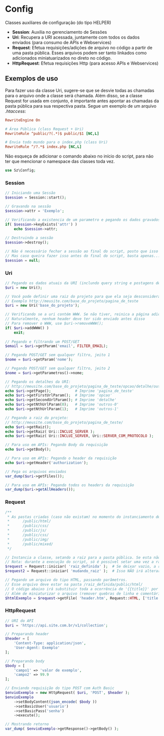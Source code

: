 # Config
Classes auxiliares de configuração (do tipo HELPER)

- **Session**: Auxilia no gerenciamento de Sessões
- **Uri**: Recupera a URI acessada, juntamente com todos os dados enviados (para consumo de APIs e Webservices)
- **Request**: Efetua requisições/adições de arquivo no código a partir de uma pasta pública. Esses arquivos podem ser tanto linkados como adicionados miniatuarizados no direto no código.
- **HttpRequest**: Efetua requisições Http (para acesso APIs e Webservices)

## Exemplos de uso

Para fazer uso da classe Uri, sugere-se que se desvie todas as chamadas para o arquivo onde a classe será chamada. 
Além disso, se a classe Request for usada em conjunto, é importante antes apontar as chamadas da pasta pública para sua respectiva pasta.
Segue um exemplo de um arquivo *.htaccess*:

```ini
RewriteEngine On

# Área Pública (class Request + Uri)
RewriteRule ^public/?(.*)$ public/$1 [NC,L]

# Envia todo mundo para o index.php (class Uri)
RewriteRule ^/?.*$ index.php [NC,L]
```

Não esqueça de adicionar o comando abaixo no início do script, para não ter que mencionar o namespace das classes toda vez.

```php
use Sz\Config;
```

### Session

```php
// Iniciando uma Sessão
$session = Session::start();

// Gravando na sessão
$session->attr = 'Exemplo';

// Verificando a existencia de um parametro e pegando os dados gravados nele
if( $session->keyExists('attr') )
    echo $session->attr;
    
// Destruindo a sessão
$session->destroy();

// Não é necessário fechar a sessão ao final do script, posto que isso é automático
// Mas caso queira fazer isso antes do final do script, basta apenas...
$session = null;
```

### Uri

```php
// Pegando os dados atuais da URI (inclundo query string e postagens de modo seguro)
$uri = new Uri();

// Você pode definir uma raiz do projeto para que ela seja desconsiderada
// Exemplo http://meusite.com/base_do_projeto/pagina_de_teste
$uri = new Uri('base_do_projeto');

// Verificando se a uri contém WWW. Se não tiver, reinica a página adicionando o WWW
// Naturalmente, nenhum header deve ter sido enviado antes disso
// Para remover o WWW, use $uri->removeWWW();
if( $uri->addWWW() )
    exit;
    
// Pegando e filtrando um POST/GET
$email = $uri->getParam('email', FILTER_EMAIL);

// Pegando POST/GET sem qualquer filtro, jeito 1
$nome = $uri->getParam('nome');

// Pegando POST/GET sem qualquer filtro, jeito 2
$nome = $uri->getParametros()->nome;

// Pegando os detalhes da URI: 
// http://meusite.com/base_do_projeto/pagina_de_teste/opcao/detalhe/outros-0/outros-1/
echo $uri->getPage();           # Imprime 'pagina_de_teste'
echo $uri->getFirstUrlParam();  # Imprime 'opcao'
echo $uri->getSecondUrlParam(); # Imprime 'detalhe'
echo $uri->getNthUrlParam(0);   # Imprime 'outros-0'
echo $uri->getNthUrlParam(1);   # Imprime 'outros-1'

// Pegando a raiz do projeto: 
// http://meusite.com/base_do_projeto/pagina_de_teste/
echo $uri->getRaiz();                                                   # Imprime '/base_do_projeto/'
echo $uri->getRaiz( Uri::INCLUI_SERVER );                               # Imprime '//meusite.com/base_do_projeto/'
echo $uri->getRaiz( Uri::INCLUI_SERVER, Uri::SERVER_COM_PROTOCOLO );    # Imprime 'http://meusite.com/base_do_projeto/'

// Para uso em APIs: Pegando Body da requisição
echo $uri->getBody();

// Para uso em APIs: Pegando o header da requisição
echo $uri->getHeader('authorization');

// Pega os arquivos enviados
var_dump($uri->getFiles());

// Para uso em APIs: Pegando todos os headers da requisição
var_dump($uri->getAllHeaders());
```

### Request

```php
/**
 * As pastas criadas (caso não existam) no momento do instanciamento desta classe serão:
 *      /public/html/
 *      /public/css/
 *      /public/js/
 *      /public/css/
 *      /public/img/
 *      /public/mixed/
 */

// Instancia a classe, setando a raiz para a pasta pública. Se esta não existir, ela é criada
// Nota: durante a execução do script, só é possível setar uma vez a raiz do projeto
$request = Request::iniciar( 'raiz_definida' );  # Se deixar vazio, a raiz será '/' a partir do document root do projeto
$request2 = Request::iniciar( 'mudando_raiz' );  # Isso NÃO irá alterar a raiz da pasta Pública, pois a mesma já foi definida acima.

// Pegando um arquivo do tipo HTML, passando parâmetros.
// Esse arquivo deve estar na pasta /raiz_definida/public/html/
// O código abaixo irá substituir toda a ocorrência de '{{title}}' por 'Título da Página'
// Além de miniaturizar o arquivo (remover quebras de linha e comentários)
$htmlExemplo = $request->getFile( 'header.htm', Request::HTML, ['title' => 'Título da Página] );
```

### HttpRequest

```php
// URI do API
$uri = 'https://api.site.com.br/v1/collection'; 

// Preparando header
$header = [
    'Content-Type: application/json',
    'User-Agent: Exemplo'
];

// Preparando body
$body = [
    'campo1' => 'valor de exemplo',
    'campo2' => 99.9
];

// Enviando requisição do tipo POST com Auth Basic
$envioExemplo = new HttpRequest( $uri, 'POST', $header );
$envioExemplo
    ->setBodyContent(json_encode( $body ))
    ->setBasicUser('usuario')
    ->setBasicPass('senha')
    ->execute();

// Mostrando retorno
var_dump( $envioExemplo->getResponse()->getBody() );
```
